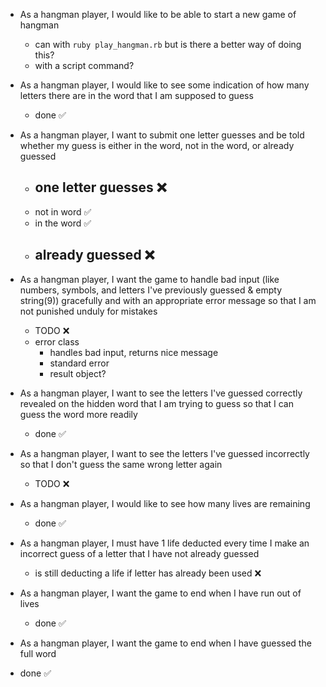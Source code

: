 - As a hangman player, I would like to be able to start a new game of hangman
  - can with `ruby play_hangman.rb` but is there a better way of doing this?
  - with a script command?

- As a hangman player, I would like to see some indication of how many letters there are in the word that I am supposed to guess
  - done ✅

- As a hangman player, I want to submit one letter guesses and be told whether my guess is either in the word, not in the word, or already guessed
  - one letter guesses ❌
    -
  - not in word ✅
  - in the word ✅
  - already guessed ❌
    -

- As a hangman player, I want the game to handle bad input (like numbers, symbols, and letters I've previously guessed & empty string(9)) gracefully and with an appropriate error message so that I am not punished unduly for mistakes 
  - TODO ❌
  - error class
    - handles bad input, returns nice message
    - standard error
    - result object?

- As a hangman player, I want to see the letters I've guessed correctly revealed on the hidden word that I am trying to guess so that I can guess the word more readily
  - done ✅

- As a hangman player, I want to see the letters I've guessed incorrectly so that I don't guess the same wrong letter again
  - TODO ❌

- As a hangman player, I would like to see how many lives are remaining
  - done ✅

- As a hangman player, I must have 1 life deducted every time I make an incorrect guess of a letter that I have not already guessed
  - is still deducting a life if letter has already been used ❌

- As a hangman player, I want the game to end when I have run out of lives
  - done ✅

- As a hangman player, I want the game to end when I have guessed the full word
 - done ✅
